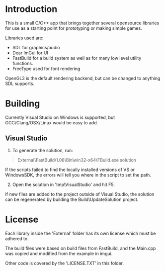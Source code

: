 # Introduction

This is a small C/C++ app that brings together several opensource libraries for use as a starting point for prototyping or making simple games.

Libraries used are:
* SDL for graphics/audio
* Dear ImGui for UI
* FastBuild for a build system as well as for many low level utility functions.
* FreeType used for font rendering

OpenGL3 is the default rendering backend, but can be changed to anything SDL supports.

# Building

Currently Visual Studio on Windows is supported, but GCC/Clang/OSX/Linux would be easy to add.

## Visual Studio

1. To generate the solution, run:
> External\FastBuild\1.08\Bin\win32-x64\FBuild.exe solution

If the scripts failed to find  the locally installed versions of VS or WindowsSDK, the errors will tell you where in the script to set the path.

2. Open the solution in 'tmp\VisualStudio' and hit F5.

If new files are added to the project outside of Visual Studio, the solution can be regenerated by building the Build\UpdateSolution project.

# License

Each library inside the 'External' folder has its own license which must be adhered to.

The build files were based on build files from FastBuild, and the Main.cpp was copied and modified from the example in imgui.

Other code is covered by the 'LICENSE.TXT' in this folder.
